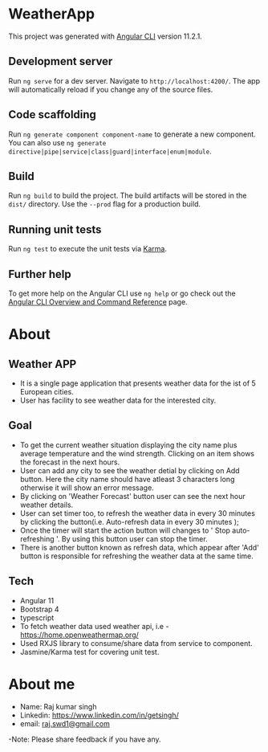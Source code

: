# WeatherApp

This project was generated with [Angular CLI](https://github.com/angular/angular-cli) version 11.2.1.

## Development server

Run `ng serve` for a dev server. Navigate to `http://localhost:4200/`. The app will automatically reload if you change any of the source files.

## Code scaffolding

Run `ng generate component component-name` to generate a new component. You can also use `ng generate directive|pipe|service|class|guard|interface|enum|module`.

## Build

Run `ng build` to build the project. The build artifacts will be stored in the `dist/` directory. Use the `--prod` flag for a production build.

## Running unit tests

Run `ng test` to execute the unit tests via [Karma](https://karma-runner.github.io).

## Further help

To get more help on the Angular CLI use `ng help` or go check out the [Angular CLI Overview and Command Reference](https://angular.io/cli) page.

# About 

## Weather APP
- It is a single page application that presents weather data for the ist of 5 European cities.
- User has facility to see weather data for the interested city. 

## Goal
- To get the current weather situation displaying the city name plus average temperature and the wind strength. Clicking on an item shows the forecast in the next hours.
- User can add any city to see the weather detial by clicking on Add button. Here the city name should have atleast 3 characters long otherwise it will show an error message.
- By clicking on 'Weather Forecast' button user can see the next hour weather details.
- User can set timer too, to refresh the weather data in every 30 minutes by clicking the button(i.e.  Auto-refresh data in every 30 minutes );
- Once the timer will start the action button will changes to ' Stop auto-refreshing '. By using this button user can stop the timer.
- There is another button known as refresh data, which appear after 'Add' button is responsible for refreshing the weather data at the same time.

## Tech
- Angular 11
- Bootstrap 4
- typescript
- To fetch weather data used weather api, i.e - https://home.openweathermap.org/
- Used RXJS library to consume/share data from service to component.
- Jasmine/Karma test for covering unit test.

# About me
- Name: Raj kumar singh
- Linkedin: https://www.linkedin.com/in/getsingh/
- email: raj.swd1@gmail.com

-Note: Please share feedback if you have any.

